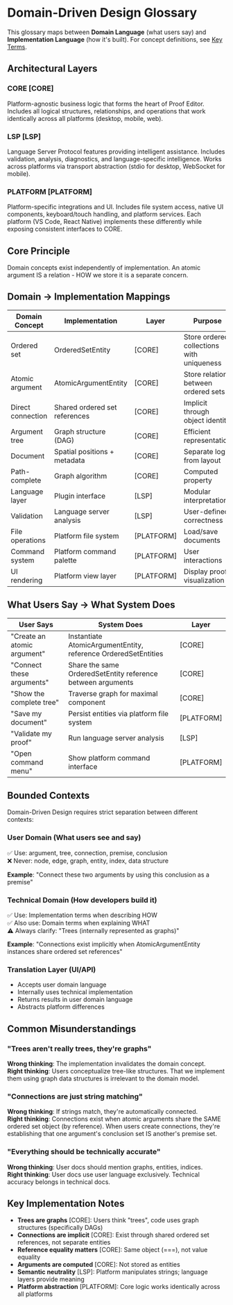 # Domain-Driven Design Glossary

This glossary maps between **Domain Language** (what users say) and **Implementation Language** (how it's built). For concept definitions, see [Key Terms](./key-terms.md).

## Architectural Layers

### CORE [CORE]
Platform-agnostic business logic that forms the heart of Proof Editor. Includes all logical structures, relationships, and operations that work identically across all platforms (desktop, mobile, web).

### LSP [LSP]
Language Server Protocol features providing intelligent assistance. Includes validation, analysis, diagnostics, and language-specific intelligence. Works across platforms via transport abstraction (stdio for desktop, WebSocket for mobile).

### PLATFORM [PLATFORM]
Platform-specific integrations and UI. Includes file system access, native UI components, keyboard/touch handling, and platform services. Each platform (VS Code, React Native) implements these differently while exposing consistent interfaces to CORE.

## Core Principle

Domain concepts exist independently of implementation. An atomic argument IS a relation - HOW we store it is a separate concern.

## Domain → Implementation Mappings

| Domain Concept | Implementation | Layer | Purpose |
|----------------|----------------|-------|---------|
| Ordered set | OrderedSetEntity | [CORE] | Store ordered collections with uniqueness |
| Atomic argument | AtomicArgumentEntity | [CORE] | Store relation between ordered sets |
| Direct connection | Shared ordered set references | [CORE] | Implicit through object identity |
| Argument tree | Graph structure (DAG) | [CORE] | Efficient representation |
| Document | Spatial positions + metadata | [CORE] | Separate logic from layout |
| Path-complete | Graph algorithm | [CORE] | Computed property |
| Language layer | Plugin interface | [LSP] | Modular interpretation |
| Validation | Language server analysis | [LSP] | User-defined correctness |
| File operations | Platform file system | [PLATFORM] | Load/save documents |
| Command system | Platform command palette | [PLATFORM] | User interactions |
| UI rendering | Platform view layer | [PLATFORM] | Display proof visualization |

## What Users Say → What System Does

| User Says | System Does | Layer |
|-----------|-------------|-------|
| "Create an atomic argument" | Instantiate AtomicArgumentEntity, reference OrderedSetEntities | [CORE] |
| "Connect these arguments" | Share the same OrderedSetEntity reference between arguments | [CORE] |
| "Show the complete tree" | Traverse graph for maximal component | [CORE] |
| "Save my document" | Persist entities via platform file system | [PLATFORM] |
| "Validate my proof" | Run language server analysis | [LSP] |
| "Open command menu" | Show platform command interface | [PLATFORM] |

## Bounded Contexts

Domain-Driven Design requires strict separation between different contexts:

### User Domain (What users see and say)
✅ Use: argument, tree, connection, premise, conclusion  
❌ Never: node, edge, graph, entity, index, data structure

**Example**: "Connect these two arguments by using this conclusion as a premise"

### Technical Domain (How developers build it)  
✅ Use: Implementation terms when describing HOW  
✅ Also use: Domain terms when explaining WHAT  
⚠️ Always clarify: "Trees (internally represented as graphs)"

**Example**: "Connections exist implicitly when AtomicArgumentEntity instances share ordered set references"

### Translation Layer (UI/API)
- Accepts user domain language
- Internally uses technical implementation
- Returns results in user domain language
- Abstracts platform differences

## Common Misunderstandings

### "Trees aren't really trees, they're graphs"
**Wrong thinking**: The implementation invalidates the domain concept.  
**Right thinking**: Users conceptualize tree-like structures. That we implement them using graph data structures is irrelevant to the domain model.

### "Connections are just string matching"
**Wrong thinking**: If strings match, they're automatically connected.  
**Right thinking**: Connections exist when atomic arguments share the SAME ordered set object (by reference). When users create connections, they're establishing that one argument's conclusion set IS another's premise set.

### "Everything should be technically accurate"
**Wrong thinking**: User docs should mention graphs, entities, indices.  
**Right thinking**: User docs use user language exclusively. Technical accuracy belongs in technical docs.

## Key Implementation Notes

- **Trees are graphs** [CORE]: Users think "trees", code uses graph structures (specifically DAGs)
- **Connections are implicit** [CORE]: Exist through shared ordered set references, not separate entities
- **Reference equality matters** [CORE]: Same object (===), not value equality
- **Arguments are computed** [CORE]: Not stored as entities
- **Semantic neutrality** [LSP]: Platform manipulates strings; language layers provide meaning
- **Platform abstraction** [PLATFORM]: Core logic works identically across all platforms